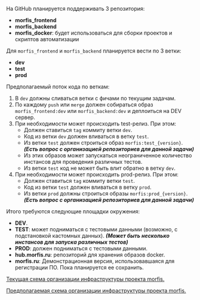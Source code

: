 На GitHub планируется поддерживать 3 репозитория:

* **morfis_frontend**
* **morfis_backend**
* **morfis_docker**: будет использоваться для сборки проектов и скриптов автоматизации

Для `morfis_frontend` и `morfis_backend` планируется вести по 3 ветки:

* **dev**
* **test**
* **prod**

Предполагаемый поток кода по веткам:

1. В `dev` должны сливаться ветки с фичами по текущим задачам.
2. По каждому `push` или `merge` должен собираться образ `morfis_frontend:dev` или `morfis_backend:dev` и деплоиться на DEV сервер.
3. При необходимости может происходить test-релиз. При этом:
   * Должен ставиться `tag` коммиту ветки `dev`.
   * Код из ветки `dev` должен вливаться в ветку `test`.
   * Из ветки `test` должен строиться образ `morfis:test_{version}`. ***(Есть вопрос с организацией репозиториев для данной задачи)***
   * Из этих образов может запускаться неограниченное количество инстансов для проведения различных тестов.
   * Из ветки `test` код не может быть влит обратно в ветку `dev`.
4. При необходимости может происходить prod-релиз. При этом:
   * Должен ставиться `tag` коммиту ветки `test`.
   * Код из ветки `test` должен вливаться в ветку `prod`.
   * Из ветки `prod` должны строиться образы `morfis:prod_{version}`.  ***(Есть вопрос с организацией репозиториев для данной задачи)***

Итого требуются следующие площадки окружения:

* **DEV**.
* **TEST**: может подниматься с тестовыми данными (возможно, с подстановкой кастомных данных). ***(Может быть несколько инстансов для запуска различных тестов)***
* **PROD**: должен подниматься с тестовыми данными.
* **hub.morfis.ru**: репозиторий для хранения образов docker.
* **morfis.ru**: Демонстрационная версия, использовавшаяся для регистрации ПО. Пока планируется ее сохранить.

[Текущая схема организации инфраструктуры проекта morfis.](https://docs.google.com/drawings/d/1XzawCGajSu-M3E8ad7kEOzBWZUF6RxCC4U-uQkG-dfs/edit)

[Предполагаемая схема организации инфраструктуры проекта morfis.](https://docs.google.com/drawings/d/1KnaGMoC8A9a04N9IMFO9um5lylW4LhV_6VI_r7ImhMI/edit)
